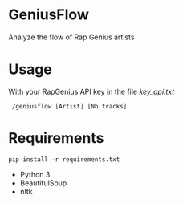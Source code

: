 # GeniusFlow
Analyze the flow of Rap Genius artists


# Usage
With your RapGenius API key in the file *key_api.txt*

`./geniusflow [Artist] [Nb tracks]`

# Requirements

`pip install -r requirements.txt`

* Python 3
* BeautifulSoup
* nltk
